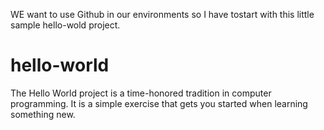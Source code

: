 WE want to use Github in our environments so I have tostart with this little sample hello-wold project.

# hello-world
The Hello World project is a time-honored tradition in computer programming. It is a simple exercise that gets you started when learning something new.
